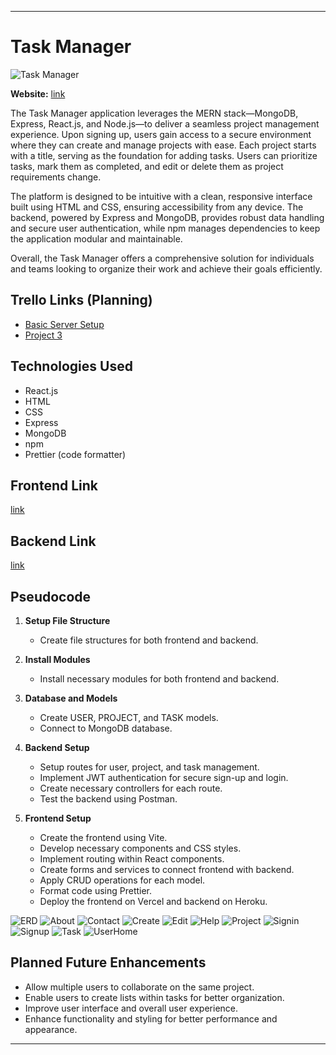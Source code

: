 
---

# Task Manager

![Task Manager](imglink)

**Website:** [link](https://task-manager-group-project-frontend.vercel.app/)

The Task Manager application leverages the MERN stack—MongoDB, Express, React.js, and Node.js—to deliver a seamless project management experience. Upon signing up, users gain access to a secure environment where they can create and manage projects with ease. Each project starts with a title, serving as the foundation for adding tasks. Users can prioritize tasks, mark them as completed, and edit or delete them as project requirements change.

The platform is designed to be intuitive with a clean, responsive interface built using HTML and CSS, ensuring accessibility from any device. The backend, powered by Express and MongoDB, provides robust data handling and secure user authentication, while npm manages dependencies to keep the application modular and maintainable.

Overall, the Task Manager offers a comprehensive solution for individuals and teams looking to organize their work and achieve their goals efficiently.

## Trello Links (Planning)

- [Basic Server Setup](https://trello.com/b/nT2QQ22u/basic-server-setup)
- [Project 3](https://trello.com/b/Y9FuKXls/project-3)

## Technologies Used

- React.js
- HTML
- CSS
- Express
- MongoDB
- npm
- Prettier (code formatter)

## Frontend Link

[link](https://github.com/AliHussain-arch/TASK-MANAGER-GROUP-PROJECT-FRONTEND)

## Backend Link

[link](https://github.com/AliHussain-arch/TASK-MANAGER-GROUP-PROJECT-BACKEND)

## Pseudocode

1. **Setup File Structure**
   - Create file structures for both frontend and backend.
   
2. **Install Modules**
   - Install necessary modules for both frontend and backend.

3. **Database and Models**
   - Create USER, PROJECT, and TASK models.
   - Connect to MongoDB database.

4. **Backend Setup**
   - Setup routes for user, project, and task management.
   - Implement JWT authentication for secure sign-up and login.
   - Create necessary controllers for each route.
   - Test the backend using Postman.

5. **Frontend Setup**
   - Create the frontend using Vite.
   - Develop necessary components and CSS styles.
   - Implement routing within React components.
   - Create forms and services to connect frontend with backend.
   - Apply CRUD operations for each model.
   - Format code using Prettier.
   - Deploy the frontend on Vercel and backend on Heroku.

![ERD](./README%20IMAGES/erd.png)
![About](./README%20IMAGES/AboutUs.png)
![Contact](./README%20IMAGES/ContactUs.png)
![Create](./README%20IMAGES/Createtask.png)
![Edit](./README%20IMAGES/EditingTask.png)
![Help](./README%20IMAGES/HelpPage.png)
![Project](./README%20IMAGES/ProjectEdit.png)
![Signin](./README%20IMAGES/SignIn.png)
![Signup](./README%20IMAGES/SignUp.png)
![Task](./README%20IMAGES/Task.png)
![UserHome](./README%20IMAGES/UserHome.png)



## Planned Future Enhancements

- Allow multiple users to collaborate on the same project.
- Enable users to create lists within tasks for better organization.
- Improve user interface and overall user experience.
- Enhance functionality and styling for better performance and appearance.

---

